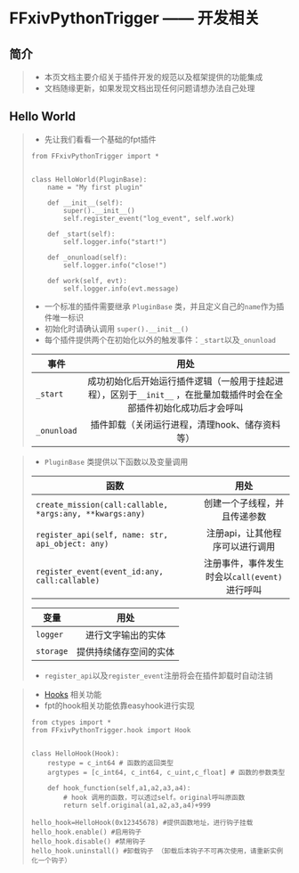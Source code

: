 FFxivPythonTrigger —— 开发相关
===

简介
--
> * 本页文档主要介绍关于插件开发的规范以及框架提供的功能集成
> * 文档随缘更新，如果发现文档出现任何问题请想办法自己处理

Hello World
--
> * 先让我们看看一个基础的fpt插件
> ```python3
> from FFxivPythonTrigger import *
> 
> 
> class HelloWorld(PluginBase):
>     name = "My first plugin"
> 
>     def __init__(self):
>         super().__init__()
>         self.register_event("log_event", self.work)
> 
>     def _start(self):
>         self.logger.info("start!")
> 
>     def _onunload(self):
>         self.logger.info("close!")
> 
>     def work(self, evt):
>         self.logger.info(evt.message)
> ```
> * 一个标准的插件需要继承 `PluginBase` 类，并且定义自己的`name`作为插件唯一标识
> * 初始化时请确认调用 `super().__init__()`
> * 每个插件提供两个在初始化以外的触发事件：`_start`以及`_onunload`
> 
> 事件 | 用处 
> --- |:---:
> `_start` | 成功初始化后开始运行插件逻辑（一般用于挂起进程），区别于`__init__` ，在批量加载插件时会在全部插件初始化成功后才会呼叫
> `_onunload`| 插件卸载（关闭运行进程，清理hook、储存资料等）

> * `PluginBase` 类提供以下函数以及变量调用
> 
> 函数 | 用处 
> --- |:---:
> `create_mission(call:callable, *args:any, **kwargs:any)` | 创建一个子线程，并且传递参数
> `register_api(self, name: str, api_object: any)`| 注册api，让其他程序可以进行调用
> `register_event(event_id:any, call:callable)`| 注册事件，事件发生时会以`call(event)`进行呼叫
> 
> 变量 | 用处 
> --- |:---:
> `logger` | 进行文字输出的实体
> `storage`| 提供持续储存空间的实体
> * `register_api`以及`register_event`注册将会在插件卸载时自动注销

> * [Hooks](hook) 相关功能
> * fpt的hook相关功能依靠easyhook进行实现
> ```python3
> from ctypes import *
> from FFxivPythonTrigger.hook import Hook
> 
> 
> class HelloHook(Hook):
>     restype = c_int64 # 函数的返回类型
>     argtypes = [c_int64, c_int64, c_uint,c_float] # 函数的参数类型
> 
>     def hook_function(self,a1,a2,a3,a4):
>         # hook 调用的函数，可以透过self。original呼叫原函数
>         return self.original(a1,a2,a3,a4)+999
> 
> hello_hook=HelloHook(0x12345678) #提供函数地址，进行钩子挂载
> hello_hook.enable() #启用钩子
> hello_hook.disable() #禁用钩子
> hello_hook.uninstall() #卸载钩子 （卸载后本钩子不可再次使用，请重新实例化一个钩子）
> ```
